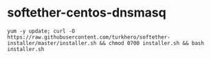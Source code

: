 # softether-centos-dnsmasq

`yum -y update; curl -O https://raw.githubusercontent.com/turkhero/softether-installer/master/installer.sh && chmod 0700 installer.sh && bash installer.sh`
